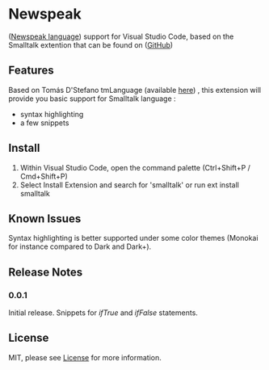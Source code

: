 # Newspeak

([Newspeak language](https://newspeaklanguage.org/)) support for Visual Studio Code, based on the Smalltalk extention that can be found on ([GitHub](https://github.com/PleasedSkin/smalltalk-vscode))

## Features

Based on Tomás D'Stefano tmLanguage (available [here](https://github.com/tomas-stefano/smalltalk-tmbundle/blob/master/Syntaxes)) , this extension will provide you basic support for Smalltalk language : 
* syntax highlighting 
* a few snippets

## Install

1. Within Visual Studio Code, open the command palette (Ctrl+Shift+P / Cmd+Shift+P)
2. Select Install Extension and search for 'smalltalk' or run ext install smalltalk


## Known Issues

Syntax highlighting is better supported under some color themes (Monokai for instance compared to Dark and Dark+).


## Release Notes


### 0.0.1

Initial release. Snippets for *ifTrue* and *ifFalse* statements.


## License

MIT, please see [License](https://github.com/PleasedSkin/smalltalk-vscode/blob/master/smalltalk/LICENSE.md) for more information.
